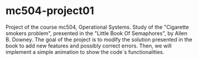 # mc504-project01

Project of the course mc504, Operational Systems.
Study of the "Cigarette smokers problem", presented in the "Little Book Of Semaphores", by Allen B. Downey.
The goal of the project is to modify the solution presented in the book to add new features and possibly correct errors. 
Then, we will implement a simple animation to show the code`s functionalities.
